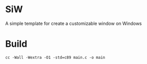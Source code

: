 # SiW
A simple template for create a customizable window on Windows
# Build
```
cc -Wall -Wextra -O1 -std=c89 main.c -o main
```
